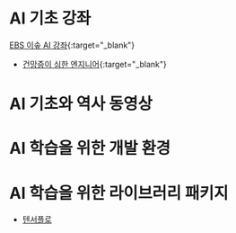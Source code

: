 # AI 기초 강좌
[EBS 이솦 AI 강좌](https://www.ebssw.kr/edc/cultursens/cultursensDetailView.do?alctcrSn=56149&pageIndex=3){:target="_blank"}

- [건망증이 심한 엔지니어](https://techstock.biz){:target="_blank"}


# AI 기초와 역사 동영상 

# AI 학습을 위한 개발 환경

# AI 학습을 위한 라이브러리 패키지
- [텐서플로](https://www.tensorflow.org)


